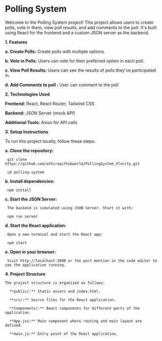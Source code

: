 # Polling System

Welcome to the Polling System project! This project allows users to create polls, vote in them, view poll results, and add comments to the poll. It's built using React for the frontend and a custom JSON server as the backend.

**1. Features**

   **a. Create Polls:** Create polls with multiple options.

   **b. Vote in Polls:** Users can vote for their preferred option in each poll.

   **c. View Poll Results:** Users can see the results of polls they've participated in.

   **d. Add Comments to poll :** User can comment to the poll


**2. Technologies Used**

   **Frontend:** React, React Router, Tailwind CSS

   **Backend:** JSON Server (mock API)

   **Additional Tools:** Axios for API calls



**3. Setup Instructions**

  To run this project locally, follow these steps:

   **a. Clone the repository:**

     git clone https://github.com/athiragithubworld/PollingSystem_Vlocity.git

     cd polling-system

   **b. Install dependencies:**

     npm install

   **c. Start the JSON Server:**

     The backend is simulated using JSON Server. Start it with:

     npm run server

   **d. Start the React application:**

     Open a new terminal and start the React app:

     npm start


   **e. Open in your browser:**

     Visit http://localhost:3000 or the port mention in the code editor to see the application running.


**4. Project Structure**

    The project structure is organized as follows:

      **public/:** Static assets and index.html.

      **src/:** Source files for the React application.

      **Components/:** React components for different parts of the application.

      **App.jsx:** Main component where routing and main layout are defined.

      **main.js:** Entry point of the React application.
